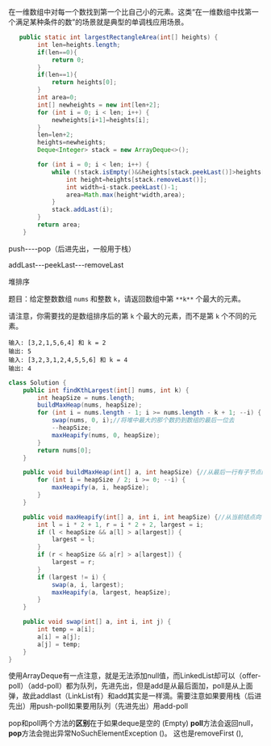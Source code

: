  在一维数组中对每一个数找到第一个比自己小的元素。这类“在一维数组中找第一个满足某种条件的数”的场景就是典型的单调栈应用场景。

```java
   public static int largestRectangleArea(int[] heights) {
        int len=heights.length;
        if(len==0){
            return 0;
        }
        if(len==1){
            return heights[0];
        }
        int area=0;
        int[] newheights = new int[len+2];
        for (int i = 0; i < len; i++) {
            newheights[i+1]=heights[i];
        }
        len=len+2;
        heights=newheights;
        Deque<Integer> stack = new ArrayDeque<>();

        for (int i = 0; i < len; i++) {
            while (!stack.isEmpty()&&heights[stack.peekLast()]>heights[i]){
                int height=heights[stack.removeLast()];
                int width=i-stack.peekLast()-1;
                area=Math.max(height*width,area);
            }
            stack.addLast(i);
        }
        return area;
    }
```

push----pop（后进先出，一般用于栈）

addLast---peekLast---removeLast

堆排序

题目：给定整数数组 `nums` 和整数 `k`，请返回数组中第 `**k**` 个最大的元素。

请注意，你需要找的是数组排序后的第 `k` 个最大的元素，而不是第 `k` 个不同的元素。

```
输入: [3,2,1,5,6,4] 和 k = 2
输出: 5
输入: [3,2,3,1,2,4,5,5,6] 和 k = 4
输出: 4
```

```java
class Solution {
    public int findKthLargest(int[] nums, int k) {
        int heapSize = nums.length;
        buildMaxHeap(nums, heapSize);
        for (int i = nums.length - 1; i >= nums.length - k + 1; --i) {
            swap(nums, 0, i);//将堆中最大的那个数扔到数组的最后一位去           
            --heapSize;
            maxHeapify(nums, 0, heapSize);
        }
        return nums[0];
    }

    public void buildMaxHeap(int[] a, int heapSize) {//从最后一行有子节点的开始遍历，使之成为大顶堆
        for (int i = heapSize / 2; i >= 0; --i) {
            maxHeapify(a, i, heapSize);
        } 
    }

    public void maxHeapify(int[] a, int i, int heapSize) {//从当前结点向下遍历构造大顶堆的代码
        int l = i * 2 + 1, r = i * 2 + 2, largest = i;
        if (l < heapSize && a[l] > a[largest]) {
            largest = l;
        } 
        if (r < heapSize && a[r] > a[largest]) {
            largest = r;
        }
        if (largest != i) {
            swap(a, i, largest);
            maxHeapify(a, largest, heapSize);
        }
    }

    public void swap(int[] a, int i, int j) {
        int temp = a[i];
        a[i] = a[j];
        a[j] = temp;
    }
}

```

使用ArrayDeque有一点注意，就是无法添加null值，而LinkedList却可以（offer-poll）（add-poll）都为队列，先进先出，但是add是从最后面加，poll是从上面弹，故此addlast（LinkList有）和add其实是一样滴。需要注意如果要用栈（后进先出）用push-poll如果要用队列（先进先出）用add-poll

pop和poll两个方法的**区别**在于如果deque是空的 (Empty) **poll**方法会返回null， **pop**方法会抛出异常NoSuchElementException ()。 这也是removeFirst (),
